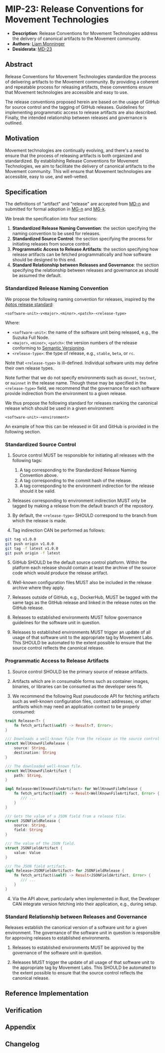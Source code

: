 # MIP-23: Release Conventions for Movement Technologies

- **Description**: Release Conventions for Movement Technologies address the delivery of canonical artifacts to the Movement community.
- **Authors**: [Liam Monninger](mailto:liam@movementlabs.xyz)
- **Desiderata**: [MD-23](../../MD/md-23)

## Abstract

Release Conventions for Movement Technologies standardize the process of delivering artifacts to the Movement community. By providing a coherent and repeatable process for releasing artifacts, these conventions ensure that Movement technologies are accessible and easy to use.

The release conventions proposed herein are based on the usage of GitHub for source control and the tagging of GitHub releases. Guidelines for implementing programmatic access to release artifacts are also described. Finally, the intended relationship between releases and governance is outlined.

## Motivation

Movement technologies are continually evolving, and there's a need to ensure that the process of releasing artifacts is both organized and standardized. By establishing Release Conventions for Movement Technologies, we aim to facilitate the delivery of canonical artifacts to the Movement community. This will ensure that Movement technologies are accessible, easy to use, and well-vetted.

## Specification

The definitions of "artifact" and "release" are accepted from [MD-n](../MD/md-n) and submitted for formal adoption in [MG-n](../MG/mg-n) and [MG-k](../MG/mg-k).

We break the specification into four sections:

1. **Standardized Release Naming Convention**: the section specifying the naming convention to be used for releases.
2. **Standardized Source Control**: the section specifying the process for initiating releases from source control.
3. **Programmatic Access to Release Artifacts**: the section specifying how release artifacts can be fetched programmatically and how software should be designed to this end.
4. **Standard Relationship between Releases and Governance**: the section specifying the relationship between releases and governance as should be assumed the default.

### Standardized Release Naming Convention

We propose the following naming convention for releases, inspired by the [Aptos release standard](https://github.com/aptos-labs/aptos-core/blob/main/RELEASE.md):

```
<software-unit>-v<major>.<minor>.<patch>-<release-type>
```

Where:

- `<software-unit>`: the name of the software unit being released, e.g., the Suzuka Full Node. 
- `<major>`, `<minor>`, `<patch>`: the version numbers of the release conforming to [Semantic Versioning](https://semver.org/).
- `<release-type>`: the type of release, e.g., `stable`, `beta`, or `rc`.

Note that `<release-type>` is ill-defined. Individual software units may define their own release types.

Note further that we do not specify environments such as `devnet`, `testnet`, or `mainnet` in the release name. Though these may be specified in the `<release-type>` field, we recommend that the governance for each software provide indirection from the environment to a given release.

We thus propose the following standard for releases marking the canonical release which should be used in a given environment:

```
<software-unit>-<environment>
```

An example of how this can be released in Git and GitHub is provided in the following section.

### Standardized Source Control

1. Source control MUST be responsible for initiating all releases with the following tags:
    1. A tag corresponding to the Standardized Release Naming Convention above.
    2. A tag corresponding to the commit hash of the release.
    3. A tag corresponding to the environment indirection for the release should it be valid.

2. Releases corresponding to environment indirection MUST only be tagged by making a release from the default branch of the repository.

3. By default, the `<release-type>` SHOULD correspond to the branch from which the release is made.

4. Tag indirection CAN be performed as follows:

```bash
git tag v1.0.0
git push origin v1.0.0
git tag -f latest v1.0.0 
git push origin -f latest 
```

5. GitHub SHOULD be the default source control platform. Within the platform each release should contain at least the archive of the source code which would produce the release artifact.

6. Well-known configuration files MUST also be included in the release archive where they apply.

7. Releases outside of GitHub, e.g., DockerHub, MUST be tagged with the same tags as the GitHub release and linked in the release notes on the GitHub release.

8. Releases to established environments MUST follow governance guidelines for the software unit in question.

9. Releases to established environments MUST trigger an update of all usage of that software unit to the appropriate tag by Movement Labs. This SHOULD be automated to the extent possible to ensure that the source control reflects the canonical release.

### Programmatic Access to Release Artifacts

1. Source control SHOULD be the primary source of release artifacts. 

2. Artifacts which are in consumable forms such as container images, binaries, or libraries can be consumed as the developer sees fit.

3. We recommend the following Rust pseudocode API for fetching artifacts such as well-known configuration files, contract addresses, or other artifacts which may need an application context to be properly consumed:

```rust
trait Release<T> {
    fn fetch_artifact(&self) -> Result<T, Error>;
}

/// Downloads a well-known file from the release in the source control platform.
struct WellKnownFileRelease {
    source: String,
    destination: String
}

/// The downloaded well-known file.
struct WellKnownFileArtifact {
    path: String,
}

impl Release<WellKnownFileArtifact> for WellKnownFileRelease {
    fn fetch_artifact(&self) -> Result<WellKnownFileArtifact, Error> {
       /// ...
    }
}

/// Gets the value of a JSON field from a release file.
struct JSONFieldRelease {
    source: String,
    field: String
}

/// The value of the JSON field.
struct JSONFieldArtifact {
    value: Value
}

/// The JSON field artifact.
impl Release<JSONFieldArtifact> for JSONFieldRelease {
    fn fetch_artifact(&self) -> Result<JSONFieldArtifact, Error> {
       /// ...
    }
}
```

4. Via the API above, particularly when implemented in Rust, the Developer CAN integrate version fetching into their application, e.g., during setup.

### Standard Relationship between Releases and Governance

Releases establish the canonical version of a software unit for a given environment. The governance of the software unit in question is responsible for approving releases to established environments.

1. Releases to established environments MUST be approved by the governance of the software unit in question.

2. Releases MUST trigger the update of all usage of that software unit to the appropriate tag by Movement Labs. This SHOULD be automated to the extent possible to ensure that the source control reflects the canonical release.

## Reference Implementation

## Verification

## Appendix

## Changelog

